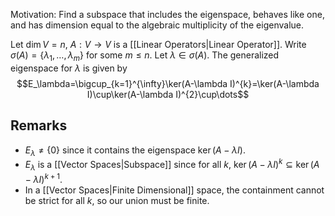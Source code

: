 Motivation: Find a subspace that includes the eigenspace, behaves like one, and has dimension equal to the algebraic multiplicity of the eigenvalue.

Let $\dim V=n,$ $A:V\to V$ is a [[Linear Operators|Linear Operator]]. Write $\sigma(A)=\{ \lambda_{1},\dots,\lambda_m \}$ for some $m\leq n$. 
Let $\lambda \in\sigma(A)$. The generalized eigenspace for $\lambda$ is given by 
$$E_\lambda=\bigcup_{k=1}^{\infty}\ker(A-\lambda I)^{k}=\ker(A-\lambda I)\cup\ker(A-\lambda I)^{2}\cup\dots$$
## Remarks
- $E_\lambda \neq\{ 0 \}$ since it contains the eigenspace $\ker(A-\lambda I)$.
- $E_\lambda$ is a [[Vector Spaces|Subspace]] since for all $k$, $\ker(A-\lambda I)^{k}\subseteq \ker(A-\lambda I)^{k+1}$. 
- In a [[Vector Spaces|Finite Dimensional]] space, the containment cannot be strict for all $k$, so our union must be finite.
